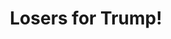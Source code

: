 ---
categories: ['economics', 'politics', 'articles', 'all_articles']
provider_display: "www.newyorker.com"
provider_name: "www.newyorker.com"
favicon_url: "http://www.newyorker.com/wp-content/assets/dist/img/icon/favicon.ico"
title: "Losers for Trump!"
published: "2016-06-03"
source: http://www.newyorker.com/magazine/2016/06/06/losers-for-trump
thumbnail: http://www.newyorker.com/wp-content/uploads/2016/06/160606_r28260-1200x630-1464191499.jpg
---